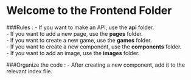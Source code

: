 # Welcome to the Frontend Folder


###Rules :
    - If you want to make an API, use the **api** folder.\
    - If you want to add a new page, use the **pages** folder.\
    - if you want to create a new game, use the **games** folder.\
    - If you want to create a new component, use the **components** folder.\
    - If you want to add an image, use the **images** folder.

###Organize the code :
    - After creating a new component, add it to the relevant index file.